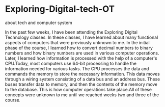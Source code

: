 # Exploring-Digital-tech-OT
about tech and computer system

In the past few weeks, I have been attending the Exploring Digital Technology classes. In these classes, I have learned about many functional aspects of computers that were previously unknown to me. In the initial phase of the course, I learned how to convert decimal numbers to binary numbers and how binary numbers are used in various computer operations. Later, I learned how information is processed with the help of a computer's CPU.Today, most computers use 64-bit processing to handle the information needed for various tasks. The CPU processes the data and commands the memory to store the necessary information. This data moves through a wiring system consisting of a data bus and an address bus. These buses transfer data to memory, and then the contents of the memory move to the database. This is how computer operations take place.All of these concepts were unknown to me until we reached weeks two and three of the course.








